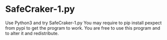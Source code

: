 # SafeCraker-1.py
Use Python3 and try SafeCraker-1.py
You may require to pip install pexpect from pypi to get the program to work.
You are free to use this program and to alter it and redistribute.
